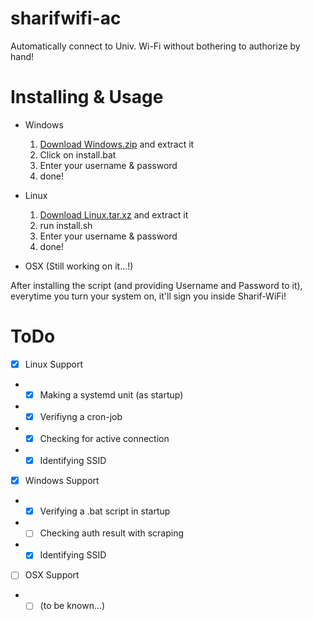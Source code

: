 # sharifwifi-ac
Automatically connect to Univ. Wi-Fi without bothering to authorize by hand!

# Installing & Usage
- Windows
  1. [Download Windows.zip](https://github.com/AMJoshaghani/sharifwifi-ac/releases/latest/) and extract it
  2. Click on install.bat
  3. Enter your username & password
  4. done!
     
- Linux
  1. [Download Linux.tar.xz](https://github.com/AMJoshaghani/sharifwifi-ac/releases/latest/) and extract it
  2. run install.sh
  3. Enter your username & password
  4. done!

- OSX (Still working on it...!)

After installing the script (and providing Username and Password to it),
everytime you turn your system on, it'll sign you inside Sharif-WiFi!

# ToDo
- [x] Linux Support
- - [x] Making a systemd unit (as startup)
- - [x] Verifiyng a cron-job
- - [x] Checking for active connection
- - [x] Identifying SSID
- [x] Windows Support
- - [x] Verifying a .bat script in startup
- - [ ] Checking auth result with scraping
- - [x] Identifying SSID
- [ ] OSX Support
- - [ ] (to be known...)
